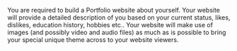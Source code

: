 You are required to build a Portfolio website about yourself. Your website will provide a detailed description of you based on your current status, likes, dislikes, education history, hobbies etc.. Your website will make use of images (and possibly video and audio files) as much as is possible to bring your special unique theme across to your website viewers. 

